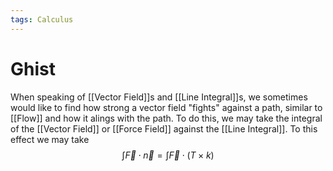 ```yaml
---
tags: Calculus
---
```

# Ghist
When speaking of [[Vector Field]]s and [[Line Integral]]s, we sometimes would like to find how strong a vector field "fights" against a path, similar to [[Flow]] and how it alings with the path. To do this, we may take the integral of the [[Vector Field]] or [[Force Field]] against the [[Line Integral]]. To this effect we may take $$\int \vec F \cdot \vec n=\int\vec F\cdot(T \times k)$$